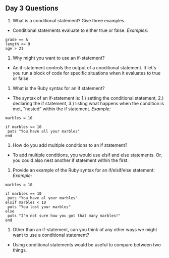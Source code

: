 ## Day 3 Questions

1. What is a conditional statement? Give three examples.
- Conditional statements evaluate to either true or false.
*Examples:*
```
grade == A
length <= 9
age > 21
```

1. Why might you want to use an if-statement?
- An if-statement controls the output of a conditional statement. It let's you
run a block of code for specific situations when it evaluates to true or false.

1. What is the Ruby syntax for an if statement?
- The syntax of an if-statement is: 1.) setting the conditional statement, 2.)
declaring the if statement, 3.) listing what happens when the condition is met,
"nested" within the if statement.
*Example:*
```
marbles = 10

if marbles == 10
 puts "You have all your marbles"
end
```

1. How do you add multiple conditions to an if statement?
- To add multiple conditions, you would use elsif and else statements. Or, you
could also nest another if statement within the first.

1. Provide an example of the Ruby syntax for an if/elsif/else statement:
*Example:*
```
marbles = 10

if marbles == 10
 puts "You have al your marbles"
elsif marbles < 10
 puts "You lost your marbles"
else
 puts "I'm not sure how you got that many marbles!"
end
```

1. Other than an if-statement, can you think of any other ways we might want to use a conditional statement?
- Using conditional statements would be useful to compare between two things. 
